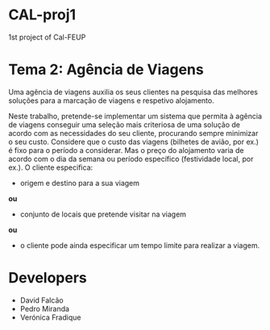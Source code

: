 # CAL-proj1
1st project of Cal-FEUP


# Tema 2: Agência de Viagens
Uma agência de viagens auxilia os seus clientes na pesquisa das melhores soluções para a marcação de viagens e respetivo alojamento.

Neste trabalho, pretende-se implementar um sistema que permita à agência de viagens conseguir uma seleção mais criteriosa de uma solução de acordo com as necessidades do seu cliente, procurando sempre minimizar o seu custo.
Considere que o custo das viagens (bilhetes de avião, por ex.) é fixo para o período a considerar. Mas o preço do alojamento varia de acordo com o dia da semana ou período específico (festividade local, por ex.).
O cliente especifica:
- origem e destino para a sua viagem

**ou**

- conjunto de locais que pretende visitar na viagem

**ou**

- o cliente pode ainda especificar um tempo limite para realizar a viagem.

# Developers
- David Falcão
- Pedro Miranda
- Verónica Fradique
